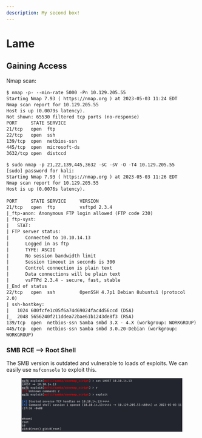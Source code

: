 ```yaml
---
description: My second box!
---
```


# Lame

## Gaining Access

Nmap scan:

```
$ nmap -p- --min-rate 5000 -Pn 10.129.205.55
Starting Nmap 7.93 ( https://nmap.org ) at 2023-05-03 11:24 EDT
Nmap scan report for 10.129.205.55
Host is up (0.0079s latency).
Not shown: 65530 filtered tcp ports (no-response)
PORT     STATE SERVICE
21/tcp   open  ftp
22/tcp   open  ssh
139/tcp  open  netbios-ssn
445/tcp  open  microsoft-ds
3632/tcp open  distccd
```

```
$ sudo nmap -p 21,22,139,445,3632 -sC -sV -O -T4 10.129.205.55
[sudo] password for kali: 
Starting Nmap 7.93 ( https://nmap.org ) at 2023-05-03 11:26 EDT
Nmap scan report for 10.129.205.55
Host is up (0.0076s latency).

PORT     STATE SERVICE     VERSION
21/tcp   open  ftp         vsftpd 2.3.4
|_ftp-anon: Anonymous FTP login allowed (FTP code 230)
| ftp-syst: 
|   STAT: 
| FTP server status:
|      Connected to 10.10.14.13
|      Logged in as ftp
|      TYPE: ASCII
|      No session bandwidth limit
|      Session timeout in seconds is 300
|      Control connection is plain text
|      Data connections will be plain text
|      vsFTPd 2.3.4 - secure, fast, stable
|_End of status
22/tcp   open  ssh         OpenSSH 4.7p1 Debian 8ubuntu1 (protocol 2.0)
| ssh-hostkey: 
|   1024 600fcfe1c05f6a74d69024fac4d56ccd (DSA)
|_  2048 5656240f211ddea72bae61b1243de8f3 (RSA)
139/tcp  open  netbios-ssn Samba smbd 3.X - 4.X (workgroup: WORKGROUP)
445/tcp  open  netbios-ssn Samba smbd 3.0.20-Debian (workgroup: WORKGROUP)
```

### SMB RCE --> Root Shell

The SMB version is outdated and vulnerable to loads of exploits. We can easily use `msfconsole` to exploit this.

<figure><img src="../../../.gitbook/assets/image (474).png" alt=""><figcaption></figcaption></figure>
